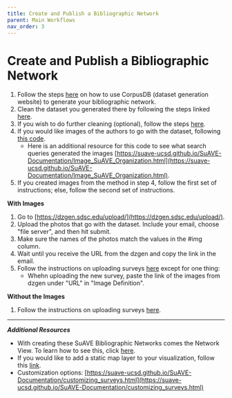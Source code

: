 ```yaml
---
title: Create and Publish a Bibliographic Network
parent: Main Workflows
nav_order: 3
---
```


# Create and Publish a Bibliographic Network

1. Follow the steps [here](https://suave-ucsd.github.io/SuAVE-Documentation/corpusdb_dataset_gen_start.html)  on how to use CorpusDB (dataset generation website) to generate your bibliographic network.
2. Clean the dataset you generated there by following the steps linked [here](https://suave-ucsd.github.io/SuAVE-Documentation/corpusdb_cleaning.html).
3. If you wish to do further cleaning (optional), follow the steps [here](https://suave-ucsd.github.io/SuAVE-Documentation/Curate_Network_Files.html).
4. If you would like images of the authors to go with the dataset, following [this code](https://suave-ucsd.github.io/SuAVE-Documentation/Bibliographic_Network_Images.html).
   - Here is an additional resource for this code to see what search queries generated the images [https://suave-ucsd.github.io/SuAVE-Documentation/Image_SuAVE_Organization.html](https://suave-ucsd.github.io/SuAVE-Documentation/Image_SuAVE_Organization.html).
5. If you created images from the method in step 4, follow the first set of instructions; else, follow the second set of instructions.

**With Images**
1. Go to [https://dzgen.sdsc.edu/upload/](https://dzgen.sdsc.edu/upload/).
2. Upload the photos that go with the dataset. Include your email, choose "file server", and then hit submit.
3. Make sure the names of the photos match the values in the #img column.
4. Wait until you receive the URL from the dzgen and copy the link in the email. 
5. Follow the instructions on uploading surveys [here](https://suave-ucsd.github.io/SuAVE-Documentation/Publish_Questionnare.html) except for one thing:
    - Whehn uploading the new survey, paste the link of the images from dzgen under "URL" in "Image Definition".
  
**Without the Images**
1. Follow the instructions on uploading surveys [here](https://suave-ucsd.github.io/SuAVE-Documentation/Publish_Questionnare.html).

---
***Additional Resources***
- With creating these SuAVE Bibliographic Networks comes the Network View. To learn how to see this, click [here](https://suave-ucsd.github.io/SuAVE-Documentation/SuAVE_with_Network_View.html).
- If you would like to add a static map layer to your visualization, follow this [link](https://suave-ucsd.github.io/SuAVE-Documentation/Static_Map.html).
- Customization options: [https://suave-ucsd.github.io/SuAVE-Documentation/customizing_surveys.html](https://suave-ucsd.github.io/SuAVE-Documentation/customizing_surveys.html)

